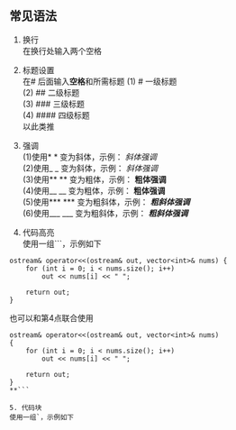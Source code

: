 ## 常见语法

1. 换行  
在换行处输入两个空格  

2. 标题设置  
在# 后面输入**空格**和所需标题
(1) # 一级标题  
(2) ## 二级标题  
(3) ### 三级标题  
(4) #### 四级标题  
以此类推    

3. 强调  
(1)使用* * 变为斜体，示例： *斜体强调*  
(2)使用_ _ 变为斜体，示例： _斜体强调_  
(3)使用** ** 变为粗体，示例： **粗体强调**  
(4)使用__ __ 变为粗体，示例： __粗体强调__  
(5)使用*** *** 变为粗斜体，示例： ***粗斜体强调***  
(6)使用___ ___ 变为粗斜体，示例： ___粗斜体强调___   

4. 代码高亮  
使用一组```，示例如下  
```
ostream& operator<<(ostream& out, vector<int>& nums) {
    for (int i = 0; i < nums.size(); i++)
        out << nums[i] << " ";

    return out;
}
```  
也可以和第4点联合使用  
```**
ostream& operator<<(ostream& out, vector<int>& nums)  
{  
    for (int i = 0; i < nums.size(); i++)  
        out << nums[i] << " ";  
  
    return out;  
}
**```  

5. 代码块  
使用一组`，示例如下

